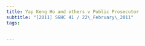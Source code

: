 ```yaml
---
title: Yap Keng Ho and others v Public Prosecutor 
subtitle: "[2011] SGHC 41 / 22\_February\_2011"
tags:


---
```


